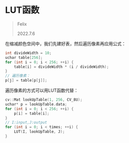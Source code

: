 # LUT函数

> Felix
>
> 2022.7.6



在缩减颜色空间中，我们先建好表，然后遍历像素再应用公式：

```c++
int divideWidth = 10;
uchar table[256];
for (int i = 0; i < 256; ++i) {
    table[i] = divideWidth * (i / divideWidth);
}
// 遍历像素：
p[j] = table[p[j]];
```

遍历像素的方式可以用LUT函数代替：

```c++
cv::Mat lookUpTable(1, 256, CV_8U);
uchar* p = lookUpTable.data;
for (int i = 0; i < 256; ++i) {
    p[i] = table[i];
}
// I:input,J:output
for (int i = 0; i < times; ++i) {
    LUT(I, lookUpTable, J);
}
```

